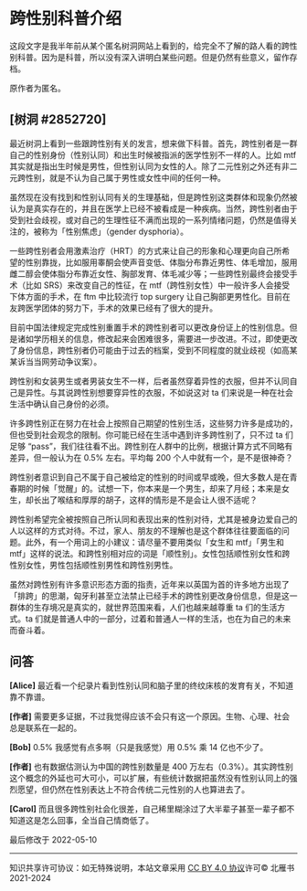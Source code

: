 # 跨性别科普介绍

这段文字是我半年前从某个匿名树洞网站上看到的，给完全不了解的路人看的跨性别科普。因为是科普，所以没有深入讲明白某些问题。但是仍然有些意义，留作存档。

原作者为匿名。

## \[树洞 #2852720\]

最近树洞上看到一些跟跨性别有关的发言，想来做下科普。首先，跨性别者是一群自己的性别身份（性别认同）和出生时候被指派的医学性别不一样的人。比如 mtf 其实就是指出生时候是男性，但性别认同为女性的人。除了二元性别之外还有非二元跨性别，就是不认为自己属于男性或女性中间的任何一种。

虽然现在没有找到和性别认同有关的生理基础，但是跨性别这类群体和现象仍然被认为是真实存在的，并且在医学上已经不被看成是一种疾病。当然，跨性别者由于受到社会歧视，或对自己的生理性征不满而出现的一系列情绪问题，仍然是值得关注的，被称为「性别焦虑」（gender dysphoria）。

一些跨性别者会用激素治疗（HRT）的方式来让自己的形象和心理更向自己所希望的性别靠拢，比如服用睾酮会使声音变低、体脂分布靠近男性、体毛增加，服用雌二醇会使体脂分布靠近女性、胸部发育、体毛减少等；一些跨性别最终会接受手术（比如 SRS）来改变自己的性征，在 mtf（跨性别女性）中一般许多人会接受下体方面的手术，在 ftm 中比较流行 top surgery 让自己胸部更男性化。目前在友跨医学团体的努力下，手术的效果已经有了很大的提升。

目前中国法律规定完成性别重置手术的跨性别者可以更改身份证上的性别信息。但是诸如学历相关的信息，修改起来会困难很多，需要进一步改进。不过，即使更改了身份信息，跨性别者仍可能由于过去的档案，受到不同程度的就业歧视（如高某某诉当当网劳动争议案）。

跨性别和女装男生或者男装女生不一样，后者虽然穿着异性的衣服，但并不认同自己是异性。与其说跨性别想要穿异性的衣服，不如说这对 ta 们来说是一种在社会生活中确认自己身份的必须。

许多跨性别正在努力在社会上按照自己期望的性别生活，这些努力许多是成功的，但也受到社会观念的限制。你可能已经在生活中遇到许多跨性别了，只不过 ta 们足够 “pass”，我们往往看不出。跨性别在人群中的比例，根据计算方式不同略有差异，但一般认为在 0.5% 左右。平均每 200 个人中就有一个，是不是很神奇？

跨性别者意识到自己不属于自己被给定的性别的时间或早或晚，但大多数人是在青春期的时候「觉醒」的。试想一下，你本来是一个男生，却来了月经；本来是女生，却长出了喉结和厚厚的胡子，这样的情形是不是会让人很不适呢？

跨性别希望完全被按照自己所认同和表现出来的性别对待，尤其是被身边爱自己的人以这样的方式对待。不过，家人、朋友的不理解也是这个群体往往要面临的问题。此外，有一个用词上的小建议：请尽量不要用类似「女生和 mtf」「男生和 mtf」这样的说法。和跨性别相对应的词是「顺性别」。女性包括顺性别女性和跨性别女性，男性包括顺性别男性和跨性别男性。

虽然对跨性别有许多意识形态方面的指责，近年来以英国为首的许多地方出现了「排跨」的思潮，匈牙利甚至立法禁止已经手术的跨性别更改身份信息，但是这一群体的生存境况是真实的，就世界范围来看，人们也越来越尊重 ta 们的生活方式。ta 们就是普通人中的一部分，过着和普通人一样的生活，也在为自己的未来而奋斗着。

## 问答

**[Alice]** 最近看一个纪录片看到性别认同和脑子里的终纹床核的发育有关，不知道靠不靠谱。

**[作者]** 需要更多证据，不过我觉得应该不会只有这一个原因。生物、心理、社会总是联系在一起的。

**[Bob]** 0.5% 我感觉有点多啊（只是我感觉）用 0.5% 乘 14 亿也不少了。

**[作者]** 也有数据估测认为中国的跨性别数量是 400 万左右（0.3%）。其实跨性别这个概念的外延也可大可小，可以扩展，有些统计数据把虽然没有性别认同上的强烈愿望，但仍然在性别表达上不符合传统二元性别的人也算进去了。

**[Carol]** 而且很多跨性别社会化很差，自己稀里糊涂过了大半辈子甚至一辈子都不知道这是怎么回事，全当自己情商低了。

最后修改于 2022-05-10

---

知识共享许可协议：如无特殊说明，本站文章采用 [CC BY 4.0 协议](http://creativecommons.org/licenses/by/4.0/)许可© 北雁书 2021-2024